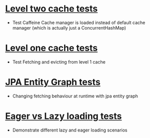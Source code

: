 

# [Level two cache tests](src/test/java/cat/uvic/fetchtypecachedemo/LevelTwoCacheTest.java)

* Test Caffeine Cache manager is loaded instead of default cache manager (which is actually just a ConcurrentHashMap)



# [Level one cache tests](src/test/java/cat/uvic/fetchtypecachedemo/LevelOneCacheTest.java)

+ Test Fetching and evicting from level 1 cache


# [JPA Entity Graph tests](src/test/java/cat/uvic/fetchtypecachedemo/JpaEntityGraphTest.java)


* Changing fetching behaviour at runtime with jpa entity graph


# [Eager vs Lazy loading tests](src/test/java/cat/uvic/fetchtypecachedemo/EagerVsLazyLoadingTest.java)

* Demonstrate different lazy and eager loading scenarios


